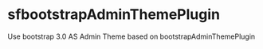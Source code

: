 sfbootstrapAdminThemePlugin
===========================

Use bootstrap 3.0 AS Admin Theme based on bootstrapAdminThemePlugin

